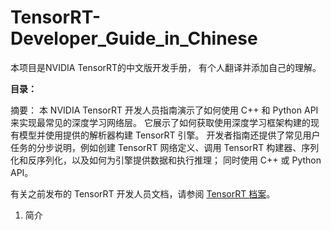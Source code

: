 # TensorRT-Developer_Guide_in_Chinese

本项目是NVIDIA TensorRT的中文版开发手册， 有个人翻译并添加自己的理解。

**目录：**

摘要：
本 NVIDIA TensorRT 开发人员指南演示了如何使用 C++ 和 Python API 来实现最常见的深度学习网络层。 它展示了如何获取使用深度学习框架构建的现有模型并使用提供的解析器构建 TensorRT 引擎。 开发者指南还提供了常见用户任务的分步说明，例如创建 TensorRT 网络定义、调用 TensorRT 构建器、序列化和反序列化，以及如何为引擎提供数据和执行推理； 同时使用 C++ 或 Python API。

有关之前发布的 TensorRT 开发人员文档，请参阅 [TensorRT 档案](https://docs.nvidia.com/deeplearning/tensorrt/archives/index.html)。

1. 简介